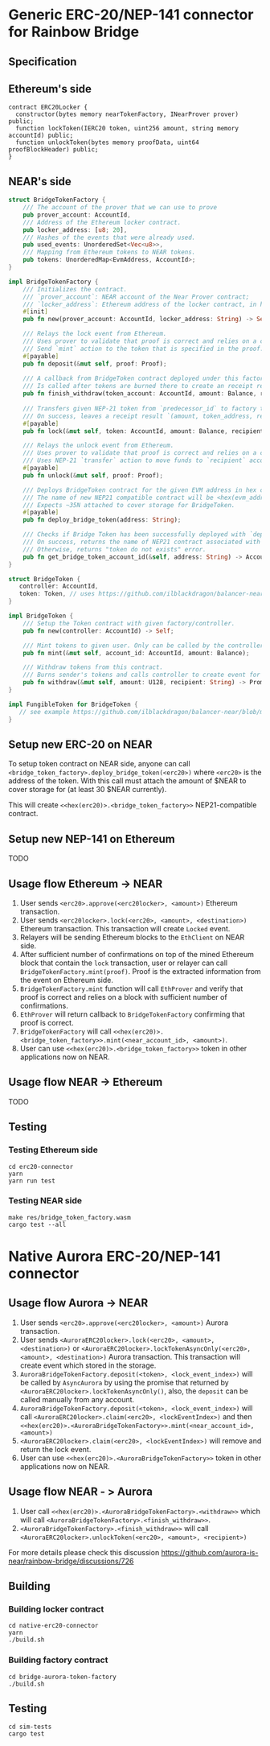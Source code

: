 # Generic ERC-20/NEP-141 connector for Rainbow Bridge

## Specification

## Ethereum's side

```solidity
contract ERC20Locker {
  constructor(bytes memory nearTokenFactory, INearProver prover) public;
  function lockToken(IERC20 token, uint256 amount, string memory accountId) public;
  function unlockToken(bytes memory proofData, uint64 proofBlockHeader) public;
}
```

## NEAR's side

```rust
struct BridgeTokenFactory {
    /// The account of the prover that we can use to prove
    pub prover_account: AccountId,
    /// Address of the Ethereum locker contract.
    pub locker_address: [u8; 20],
    /// Hashes of the events that were already used.
    pub used_events: UnorderedSet<Vec<u8>>,
    /// Mapping from Ethereum tokens to NEAR tokens.
    pub tokens: UnorderedMap<EvmAddress, AccountId>;
}

impl BridgeTokenFactory {
    /// Initializes the contract.
    /// `prover_account`: NEAR account of the Near Prover contract;
    /// `locker_address`: Ethereum address of the locker contract, in hex.
    #[init]
    pub fn new(prover_account: AccountId, locker_address: String) -> Self;

    /// Relays the lock event from Ethereum.
    /// Uses prover to validate that proof is correct and relies on a canonical Ethereum chain.
    /// Send `mint` action to the token that is specified in the proof.
    #[payable]
    pub fn deposit(&mut self, proof: Proof);
  
    /// A callback from BridgeToken contract deployed under this factory.
    /// Is called after tokens are burned there to create an receipt result `(amount, token_address, recipient_address)` for Ethereum to unlock the token.
    pub fn finish_withdraw(token_account: AccountId, amount: Balance, recipient: EvmAddress);
    
    /// Transfers given NEP-21 token from `predecessor_id` to factory to lock.
    /// On success, leaves a receipt result `(amount, token_address, recipient_address)`.
    #[payable]
    pub fn lock(&mut self, token: AccountId, amount: Balance, recipient: String);

    /// Relays the unlock event from Ethereum.
    /// Uses prover to validate that proof is correct and relies on a canonical Ethereum chain.
    /// Uses NEP-21 `transfer` action to move funds to `recipient` account.
    #[payable]
    pub fn unlock(&mut self, proof: Proof);

    /// Deploys BridgeToken contract for the given EVM address in hex code.
    /// The name of new NEP21 compatible contract will be <hex(evm_address)>.<current_id>.
    /// Expects ~35N attached to cover storage for BridgeToken.
    #[payable]
    pub fn deploy_bridge_token(address: String);

    /// Checks if Bridge Token has been successfully deployed with `deploy_bridge_token`.
    /// On success, returns the name of NEP21 contract associated with given address (<hex(evm_address)>.<current_id>).
    /// Otherwise, returns "token do not exists" error.
    pub fn get_bridge_token_account_id(&self, address: String) -> AccountId;
}

struct BridgeToken {
   controller: AccountId,
   token: Token, // uses https://github.com/ilblackdragon/balancer-near/tree/master/near-lib-rs
}

impl BridgeToken {
    /// Setup the Token contract with given factory/controller.
    pub fn new(controller: AccountId) -> Self;

    /// Mint tokens to given user. Only can be called by the controller.
    pub fn mint(&mut self, account_id: AccountId, amount: Balance);

    /// Withdraw tokens from this contract.
    /// Burns sender's tokens and calls controller to create event for relaying.
    pub fn withdraw(&mut self, amount: U128, recipient: String) -> Promise;
}

impl FungibleToken for BridgeToken {
   // see example https://github.com/ilblackdragon/balancer-near/blob/master/balancer-pool/src/lib.rs#L329
}
```

## Setup new ERC-20 on NEAR

To setup token contract on NEAR side, anyone can call `<bridge_token_factory>.deploy_bridge_token(<erc20>)` where `<erc20>` is the address of the token.
With this call must attach the amount of $NEAR to cover storage for (at least 30 $NEAR currently).

This will create `<<hex(erc20)>.<bridge_token_factory>>` NEP21-compatible contract.

## Setup new NEP-141 on Ethereum

TODO

## Usage flow Ethereum -> NEAR

1. User sends `<erc20>.approve(<erc20locker>, <amount>)` Ethereum transaction.
2. User sends `<erc20locker>.lock(<erc20>, <amount>, <destination>)` Ethereum transaction. This transaction will create `Locked` event.
3. Relayers will be sending Ethereum blocks to the `EthClient` on NEAR side.
4. After sufficient number of confirmations on top of the mined Ethereum block that contain the `lock` transaction, user or relayer can call `BridgeTokenFactory.mint(proof)`. Proof is the extracted information from the event on Ethereum side.
5. `BridgeTokenFactory.mint` function will call `EthProver` and verify that proof is correct and relies on a block with sufficient number of confirmations.
6. `EthProver` will return callback to `BridgeTokenFactory` confirming that proof is correct.
7. `BridgeTokenFactory` will call `<<hex(erc20)>.<bridge_token_factory>>.mint(<near_account_id>, <amount>)`.
8. User can use `<<hex(erc20)>.<bridge_token_factory>>` token in other applications now on NEAR.

## Usage flow NEAR -> Ethereum

TODO

## Testing

### Testing Ethereum side

```
cd erc20-connector
yarn
yarn run test
```

### Testing NEAR side

```
make res/bridge_token_factory.wasm
cargo test --all
```

# Native Aurora ERC-20/NEP-141 connector

## Usage flow Aurora -> NEAR

1. User sends `<erc20>.approve(<erc20locker>, <amount>)` Aurora transaction.
2. User sends `<AuroraERC20locker>.lock(<erc20>, <amount>, <destination>)` or `<AuroraERC20locker>.lockTokenAsyncOnly(<erc20>, <amount>, <destination>)` Aurora transaction. This transaction will create event which stored in the storage.
3. `AuroraBridgeTokenFactory.deposit(<token>, <lock_event_index>)` will be called by `AsyncAurora` by using the promise that returned by `<AuroraERC20locker>.lockTokenAsyncOnly()`, also, the `deposit` can be called manually from any account.
4. `AuroraBridgeTokenFactory.deposit(<token>, <lock_event_index>)` will call `<AuroraERC20locker>.claim(<erc20>, <lockEventIndex>)` and then `<<hex(erc20)>.<AuroraBridgeTokenFactory>>.mint(<near_account_id>, <amount>)` 
5. `<AuroraERC20locker>.claim(<erc20>, <lockEventIndex>)` will remove and return the lock event.
6. User can use `<<hex(erc20)>.<AuroraBridgeTokenFactory>>` token in other applications now on NEAR.

## Usage flow NEAR - > Aurora

1. User call `<<hex(erc20)>.<AuroraBridgeTokenFactory>.<withdraw>>` which will call `<AuroraBridgeTokenFactory>.<finish_withdraw>>`.
2. `<AuroraBridgeTokenFactory>.<finish_withdraw>>` will call `<AuroraERC20locker>.unlockToken(<erc20>, <amount>, <recipient>)`

For more details please check this discussion https://github.com/aurora-is-near/rainbow-bridge/discussions/726

## Building

### Building locker contract
```
cd native-erc20-connector
yarn
./build.sh
```

### Building factory contract
```
cd bridge-aurora-token-factory
./build.sh
```

## Testing
```
cd sim-tests
cargo test
```
